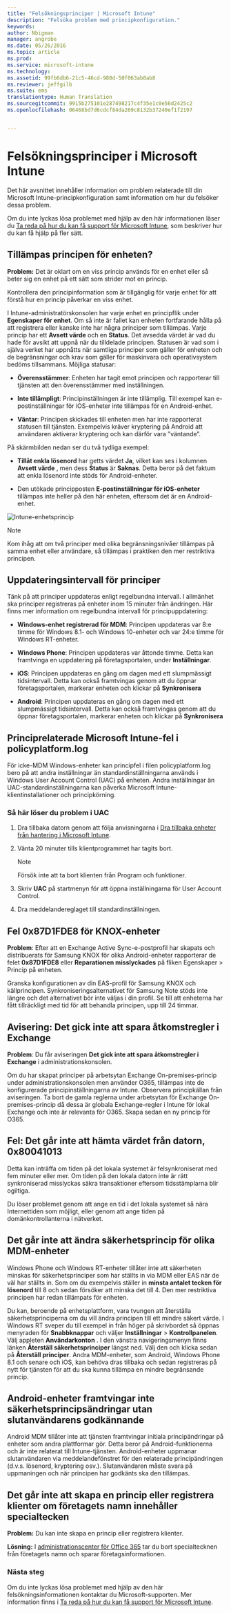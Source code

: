 ```yaml
---
title: "Felsökningsprinciper | Microsoft Intune"
description: "Felsöka problem med principkonfiguration."
keywords: 
author: Nbigman
manager: angrobe
ms.date: 05/26/2016
ms.topic: article
ms.prod: 
ms.service: microsoft-intune
ms.technology: 
ms.assetid: 99fb6db6-21c5-46cd-980d-50f063ab8ab8
ms.reviewer: jeffgilb
ms.suite: ems
translationtype: Human Translation
ms.sourcegitcommit: 9915b275101e287498217c4f35e1c0e56d2425c2
ms.openlocfilehash: 06468bd7d6cdcf84da269c8132b37240ef1f2197


---
```


# Felsökningsprinciper i Microsoft Intune

Det här avsnittet innehåller information om problem relaterade till din Microsoft Intune-principkonfiguration samt information om hur du felsöker dessa problem.

Om du inte lyckas lösa problemet med hjälp av den här informationen läser du [Ta reda på hur du kan få support för Microsoft Intune](how-to-get-support-for-microsoft-intune.md), som beskriver hur du kan få hjälp på fler sätt.


## Tillämpas principen för enheten?
**Problem:** Det är oklart om en viss princip används för en enhet eller så beter sig en enhet på ett sätt som strider mot en princip.

Kontrollera den principinformation som är tillgänglig för varje enhet för att förstå hur  en princip påverkar en viss enhet.

I Intune-administratörskonsolen har varje enhet en principflik under **Egenskaper för enhet**. Om så inte är fallet kan enheten fortfarande hålla på att registrera eller kanske inte har några principer som tillämpas. Varje princip har ett **Avsett värde** och en **Status**. Det avsedda värdet är vad du hade för avsikt att uppnå när du tilldelade principen. Statusen är vad som i själva verket har uppnåtts när samtliga principer som gäller för enheten och de begränsningar och krav som gäller för maskinvara och operativsystem bedöms tillsammans. Möjliga statusar:

-   **Överensstämmer**: Enheten har tagit emot principen och rapporterar till tjänsten att den överensstämmer med inställningen.

-   **Inte tillämpligt**: Principinställningen är inte tillämplig. Till exempel kan e-postinställningar för iOS-enheter inte tillämpas för en Android-enhet.

-   **Väntar**: Principen skickades till enheten men har inte rapporterat statusen till tjänsten. Exempelvis kräver kryptering på Android att användaren aktiverar kryptering och kan därför vara ”väntande”.

På skärmbilden nedan ser du två tydliga exempel:

-   **Tillåt enkla lösenord** har getts värdet **Ja**, vilket kan ses i kolumnen **Avsett värde** , men dess **Status** är **Saknas**. Detta beror på det faktum att enkla lösenord inte stöds för Android-enheter.

-   Den utökade principposten **E-postinställningar för iOS-enheter** tillämpas inte heller på den här enheten, eftersom det är en Android-enhet.

![Intune-enhetsprincip](../media/Intune-Device-Policy-v.2.jpg)

> [!NOTE]
> Kom ihåg att om två principer med olika begränsningsnivåer tillämpas på samma enhet eller användare, så tillämpas i praktiken den mer restriktiva principen.

## Uppdateringsintervall för principer
Tänk på att principer uppdateras enligt regelbundna intervall. I allmänhet ska principer registreras på enheter inom 15 minuter från ändringen. Här finns mer information om regelbundna intervall för principuppdatering:

-   **Windows-enhet registrerad för MDM**: Principen uppdateras var 8:e timme för Windows 8.1- och Windows 10-enheter och var 24:e timme för Windows RT-enheter.

-   **Windows Phone**: Principen uppdateras var åttonde timme. Detta kan framtvinga en uppdatering på företagsportalen, under **Inställningar**.

-   **iOS**: Principen uppdateras en gång om dagen med ett slumpmässigt tidsintervall. Detta kan också framtvingas genom att du öppnar företagsportalen, markerar enheten och klickar på **Synkronisera**

-   **Android**: Principen uppdateras en gång om dagen med ett slumpmässigt tidsintervall. Detta kan också framtvingas genom att du öppnar företagsportalen, markerar enheten och klickar på **Synkronisera**

## Principrelaterade Microsoft Intune-fel i policyplatform.log
För icke-MDM Windows-enheter kan principfel i filen policyplatform.log bero på att andra inställningar än standardinställningarna används i Windows User Account Control (UAC) på enheten. Andra inställningar än UAC-standardinställningarna kan påverka Microsoft Intune-klientinstallationer och principkörning.

### Så här löser du problem i UAC

1.  Dra tillbaka datorn genom att följa anvisningarna i [Dra tillbaka enheter från hantering i Microsoft Intune](/intune/deploy-use/retire-devices-from-microsoft-intune-management).

2.  Vänta 20 minuter tills klientprogrammet har tagits bort.

    > [!NOTE]
    > Försök inte att ta bort klienten från Program och funktioner.

3.  Skriv **UAC** på startmenyn för att öppna inställningarna för User Account Control.

4.  Dra meddelandereglaget till standardinställningen.

## Fel 0x87D1FDE8 för KNOX-enheter
**Problem**: Efter att en Exchange Active Sync-e-postprofil  har skapats och distribuerats för Samsung KNOX för olika Android-enheter rapporterar de felet **0x87D1FDE8** eller **Reparationen misslyckades** på fliken Egenskaper &gt; Princip på enheten.

Granska konfigurationen av din EAS-profil för Samsung KNOX och källprincipen. Synkroniseringsalternativet för Samsung Note stöds inte längre och det alternativet bör inte väljas i din profil. Se till att enheterna har fått tillräckligt med tid för att behandla principen, upp till 24 timmar.

## Avisering: Det gick inte att spara åtkomstregler i Exchange
**Problem**: Du får aviseringen **Det gick inte att spara åtkomstregler i Exchange**  i administrationskonsolen.

Om du har skapat principer på arbetsytan Exchange On-premises-princip under administrationskonsolen men använder O365, tillämpas inte de konfigurerade principinställningarna av Intune. Observera principkällan från aviseringen.  Ta bort de gamla reglerna under arbetsytan för Exchange On-premises-princip då dessa är globala Exchange-regler i Intune för lokal Exchange och inte är relevanta för O365. Skapa sedan en ny princip för O365.

## Fel: Det går inte att hämta värdet från datorn, 0x80041013
Detta kan inträffa om tiden på det lokala systemet är felsynkroniserat med fem minuter eller mer. Om tiden på den lokala datorn inte är rätt synkroniserad misslyckas säkra transaktioner eftersom tidsstämplarna blir ogiltiga.

Du löser problemet genom att ange en tid i det lokala systemet så nära Internettiden som möjligt, eller genom att ange tiden på domänkontrollanterna i nätverket.

## Det går inte att ändra säkerhetsprincip för olika MDM-enheter
Windows Phone och Windows RT-enheter tillåter inte att säkerheten minskas för säkerhetsprinciper som har ställts in via MDM eller EAS när de väl har ställts in. Som om du exempelvis ställer in **minsta antalet tecken för lösenord** till 8 och sedan försöker att minska det till 4. Den mer restriktiva principen har redan tillämpats för enheten.

Du kan, beroende på enhetsplattform, vara tvungen att återställa säkerhetsprinciperna om du vill ändra principen till ett mindre säkert värde.
I Windows RT sveper du till exempel in från höger på skrivbordet så öppnas menyraden för **Snabbknappar** och väljer **Inställningar** &gt; **Kontrollpanelen**.  Välj appleten **Användarkonton** .
I den vänstra navigeringsmenyn finns länken **Återställ säkerhetsprinciper** längst ned. Välj den och klicka sedan på **Återställ principer**.
Andra MDM-enheter, som Android, Windows Phone 8.1 och senare och iOS, kan behöva dras tillbaka och sedan registreras på nytt för tjänsten för att du ska kunna tillämpa en mindre begränsande princip.

## Android-enheter framtvingar inte säkerhetsprincipsändringar utan slutanvändarens godkännande
Android MDM tillåter inte att tjänsten framtvingar initiala principändringar på enheter som andra plattformar gör. Detta beror på Android-funktionerna och är inte relaterat till Intune-tjänsten. Android-enheter uppmanar slutanvändaren via meddelandefönstret för den relaterade principändringen (d.v.s. lösenord, kryptering osv.).  Slutanvändaren måste svara på uppmaningen och när principen har godkänts ska den tillämpas.

## Det går inte att skapa en princip eller registrera klienter om företagets namn innehåller specialtecken
**Problem:** Du kan inte skapa en princip eller registrera klienter.

**Lösning:** I [administrationscenter för Office 365](https://portal.office.com/) tar du bort specialtecknen från företagets namn och sparar företagsinformationen.

### Nästa steg
Om du inte lyckas lösa problemet med hjälp av den här felsökningsinformationen kontaktar du Microsoft-supporten. Mer information finns i [Ta reda på hur du kan få support för Microsoft Intune](how-to-get-support-for-microsoft-intune.md).



<!--HONumber=Jul16_HO4-->


